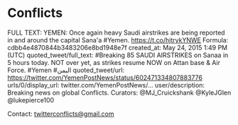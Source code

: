 # Conflicts

FULL TEXT: YEMEN: Once again heavy Saudi airstrikes are being reported in and around the capital Sana'a #Yemen.
https://t.co/hjtrykYNWE
Formula: cdbb4e4870844b3483206e8bd1948e7f
created_at: May 24, 2015 1:49 PM (UTC)
quoted_tweet/full_text: #Breaking 85 SAUDI AIRSTRIKES on Sanaa in 5 hours today. NOT over yet, as strikes resume NOW on Attan base &amp; Air Force. #Yemen  #اليمن
quoted_tweet/url: https://twitter.com/YemenPostNews/status/602471334807883776
urls/0/display_url: twitter.com/YemenPostNews/…
user/description: Breaking news on global Conflicts. Curators: @MJ_Cruickshank @KyleJGlen  @lukepierce100


Contact: twitterconflicts@gmail.com
